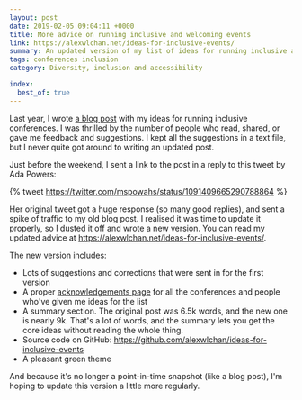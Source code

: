 ```yaml
---
layout: post
date: 2019-02-05 09:04:11 +0000
title: More advice on running inclusive and welcoming events
link: https://alexwlchan.net/ideas-for-inclusive-events/
summary: An updated version of my list of ideas for running inclusive and welcoming events.
tags: conferences inclusion
category: Diversity, inclusion and accessibility

index:
  best_of: true
---
```


Last year, I wrote [a blog post](/2018/08/inclusive-conferences/) with my ideas for running inclusive conferences.
I was thrilled by the number of people who read, shared, or gave me feedback and suggestions.
I kept all the suggestions in a text file, but I never quite got around to writing an updated post.

Just before the weekend, I sent a link to the post in a reply to this tweet by Ada Powers:

{% tweet https://twitter.com/mspowahs/status/1091409665290788864 %}

Her original tweet got a huge response (so many good replies), and sent a spike of traffic to my old blog post.
I realised it was time to update it properly, so I dusted it off and wrote a new version.
You can read my updated advice at <https://alexwlchan.net/ideas-for-inclusive-events/>.

The new version includes:

*   Lots of suggestions and corrections that were sent in for the first version
*   A proper [acknowledgements page](https://alexwlchan.net/ideas-for-inclusive-events/other-awesome-people/) for all the conferences and people who've given me ideas for the list
*   A summary section.
    The original post was 6.5k words, and the new one is nearly 9k.
    That's a lot of words, and the summary lets you get the core ideas without reading the whole thing.
*   Source code on GitHub: <https://github.com/alexwlchan/ideas-for-inclusive-events>
*   A pleasant green theme

And because it's no longer a point-in-time snapshot (like a blog post), I'm hoping to update this version a little more regularly.
